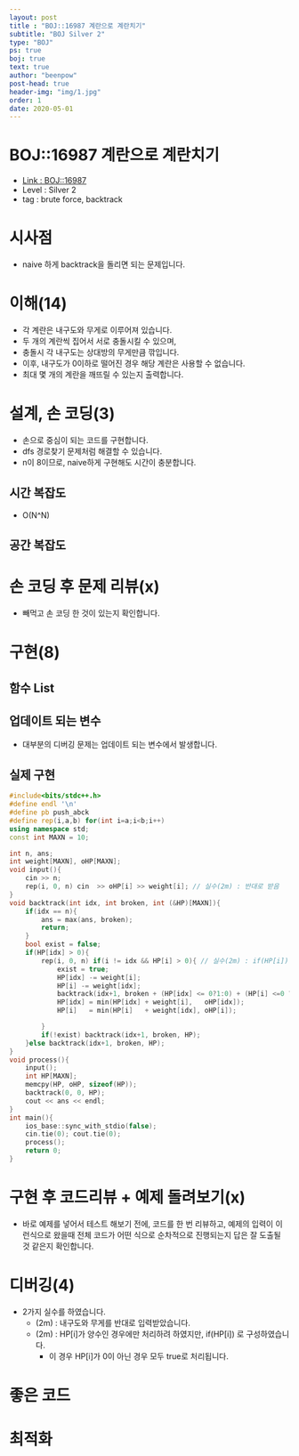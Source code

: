 ```yaml
---
layout: post
title : "BOJ::16987 계란으로 계란치기"
subtitle: "BOJ Silver 2"
type: "BOJ"
ps: true
boj: true
text: true
author: "beenpow"
post-head: true
header-img: "img/1.jpg"
order: 1
date: 2020-05-01
---
```

# BOJ::16987 계란으로 계란치기
- [Link : BOJ::16987](https://www.acmicpc.net/problem/16987)
- Level : Silver 2
- tag : brute force, backtrack

# 시사점
- naive 하게 backtrack을 돌리면 되는 문제입니다.

# 이해(14)
- 각 계란은 내구도와 무게로 이루어져 있습니다.
- 두 개의 계란씩 집어서 서로 충돌시킬 수 있으며,
- 충돌시 각 내구도는 상대방의 무게만큼 깎입니다.
- 이후, 내구도가 0이하로 떨어진 경우 해당 계란은 사용할 수 없습니다.
- 최대 몇 개의 계란을 깨뜨릴 수 있는지 출력합니다.

# 설계, 손 코딩(3)
- 손으로 중심이 되는 코드를 구현합니다.
- dfs 경로찾기 문제처럼 해결할 수 있습니다.
- n이 8이므로, naive하게 구현해도 시간이 충분합니다.

## 시간 복잡도
- O(N^N) 

## 공간 복잡도

# 손 코딩 후 문제 리뷰(x)
- 빼먹고 손 코딩 한 것이 있는지 확인합니다.

# 구현(8)

## 함수 List 

## 업데이트 되는 변수
- 대부분의 디버깅 문제는 업데이트 되는 변수에서 발생합니다.

## 실제 구현 

```cpp
#include<bits/stdc++.h>
#define endl '\n'
#define pb push_abck
#define rep(i,a,b) for(int i=a;i<b;i++)
using namespace std;
const int MAXN = 10;

int n, ans;
int weight[MAXN], oHP[MAXN];
void input(){
    cin >> n;
    rep(i, 0, n) cin  >> oHP[i] >> weight[i]; // 실수(2m) : 반대로 받음
}
void backtrack(int idx, int broken, int (&HP)[MAXN]){
    if(idx == n){
        ans = max(ans, broken);
        return;
    }
    bool exist = false;
    if(HP[idx] > 0){
        rep(i, 0, n) if(i != idx && HP[i] > 0){ // 실수(2m) : if(HP[i]) 는 음수, 양수 모두인 경우에 true가 된다.
            exist = true;
            HP[idx] -= weight[i];
            HP[i] -= weight[idx];
            backtrack(idx+1, broken + (HP[idx] <= 0?1:0) + (HP[i] <=0 ?1:0), HP);
            HP[idx] = min(HP[idx] + weight[i],   oHP[idx]);
            HP[i]   = min(HP[i]   + weight[idx], oHP[i]);

        }
        if(!exist) backtrack(idx+1, broken, HP);
    }else backtrack(idx+1, broken, HP);
}
void process(){
    input();
    int HP[MAXN];
    memcpy(HP, oHP, sizeof(HP));
    backtrack(0, 0, HP);
    cout << ans << endl;
}
int main(){
    ios_base::sync_with_stdio(false);
    cin.tie(0); cout.tie(0);
    process();
    return 0;
}
```

# 구현 후 코드리뷰 + 예제 돌려보기(x)
- 바로 예제를 넣어서 테스트 해보기 전에, 코드를 한 번 리뷰하고, 예제의 입력이 이런식으로 왔을때
  전체 코드가 어떤 식으로 순차적으로 진행되는지 답은 잘 도출될 것 같은지 확인합니다.

# 디버깅(4)
- 2가지 실수를 하였습니다.
  - (2m) : 내구도와 무게를 반대로 입력받았습니다.
  - (2m) : HP[i]가 양수인 경우에만 처리하려 하였지만, if(HP[i]) 로 구성하였습니다.
    - 이 경우 HP[i]가 0이 아닌 경우 모두 true로 처리됩니다.

# 좋은 코드

# 최적화
